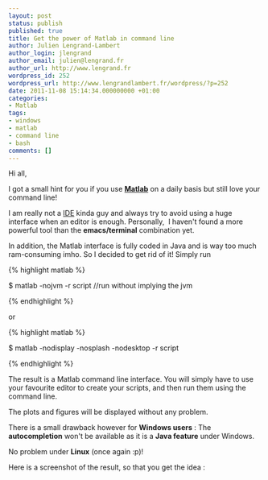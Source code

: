 ```yaml
---
layout: post
status: publish
published: true
title: Get the power of Matlab in command line
author: Julien Lengrand-Lambert
author_login: jlengrand
author_email: julien@lengrand.fr
author_url: http://www.lengrand.fr
wordpress_id: 252
wordpress_url: http://www.lengrandlambert.fr/wordpress/?p=252
date: 2011-11-08 15:14:34.000000000 +01:00
categories:
- Matlab
tags:
- windows
- matlab
- command line
- bash
comments: []
---
```

Hi all,

I got a small hint for you if you use <strong><a title="matlab" href="http://www.mathworks.fr/" target="_blank">Matlab</a></strong> on a daily basis but still love your command line!

<div id="post-body-872517502060080737">

I am really not a <a title="IDE" href="http://en.wikipedia.org/wiki/Integrated_development_environment" target="_blank">IDE</a> kinda guy and always try to avoid using a huge interface when an editor is enough. Personally,  I haven't found a more powerful tool than the <strong>emacs/terminal</strong> combination yet.

In addition, the Matlab interface is fully coded in Java and is way too much ram-consuming imho. So I decided to get rid of it! Simply run

{% highlight matlab %}

$ matlab -nojvm -r script //run without implying the jvm

{% endhighlight %}

or

{% highlight matlab %}

$ matlab -nodisplay -nosplash -nodesktop -r script

{% endhighlight %}


The result is a Matlab command line interface. You will simply have to use your favourite editor to create your scripts, and then run them using the command line.

The plots and figures will be displayed without any problem.

There is a small drawback however for <strong>Windows users</strong> : The <strong>autocompletion</strong> won't be available as it is a <strong>Java feature</strong> under Windows.

No problem under <strong>Linux</strong> (once again :p)!

Here is a screenshot of the result, so that you get the idea :

<a title="Matlab in command line" href="http://www.lengrand.fr/wp-content/uploads/2011/11/matlab_cl.png"><img class="size-large wp-image-263 alignnone" title="matlab in command line" src="http://www.lengrand.fr/wp-content/uploads/2011/11/matlab_cl.png" alt="" /></a>

</div>
